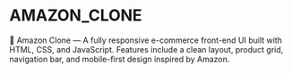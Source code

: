 # AMAZON_CLONE
🛒 Amazon Clone — A fully responsive e-commerce front-end UI built with HTML, CSS, and JavaScript. Features include a clean layout, product grid, navigation bar, and mobile-first design inspired by Amazon.
